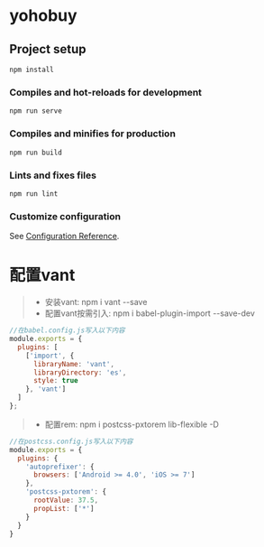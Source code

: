 # yohobuy

## Project setup
```
npm install
```

### Compiles and hot-reloads for development
```
npm run serve
```

### Compiles and minifies for production
```
npm run build
```

### Lints and fixes files
```
npm run lint
```

### Customize configuration
See [Configuration Reference](https://cli.vuejs.org/config/).


# 配置vant
>- 安装vant: npm i vant --save
>- 配置vant按需引入: npm i babel-plugin-import --save-dev
```javascript
//在babel.config.js写入以下内容
module.exports = {
  plugins: [
    ['import', {
      libraryName: 'vant',
      libraryDirectory: 'es',
      style: true
    }, 'vant']
  ]
};
```
>- 配置rem: npm i postcss-pxtorem lib-flexible -D
```javascript
//在postcss.config.js写入以下内容
module.exports = {
  plugins: {
    'autoprefixer': {
      browsers: ['Android >= 4.0', 'iOS >= 7']
    },
    'postcss-pxtorem': {
      rootValue: 37.5,
      propList: ['*']
    }
  }
}
```